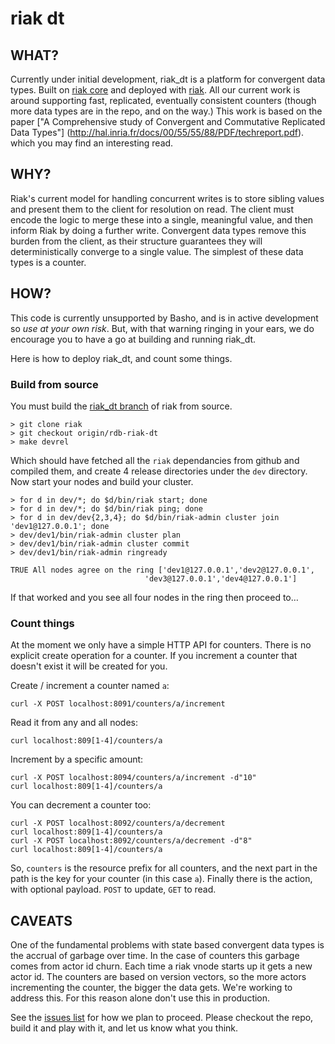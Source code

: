 # riak dt

## WHAT?

Currently under initial development, riak_dt is a platform for
convergent data types. Built on
[riak core](https://github.com/basho/riak_core) and deployed with
[riak](https://github.com/basho/riak). All our current work is around
supporting fast, replicated, eventually consistent counters (though
more data types are in the repo, and on the way.) This work is based
on the paper
["A Comprehensive study of Convergent and Commutative Replicated Data Types"]
(http://hal.inria.fr/docs/00/55/55/88/PDF/techreport.pdf).  which you
may find an interesting read.


## WHY?

Riak's current model for handling concurrent writes is to store
sibling values and present them to the client for resolution on
read. The client must encode the logic to merge these into a single,
meaningful value, and then inform Riak by doing a further
write. Convergent data types remove this burden from the client, as
their structure guarantees they will deterministically converge to a
single value. The simplest of these data types is a counter.

## HOW?

This code is currently unsupported by Basho, and is in active
development so _use at your own risk_. But, with that warning ringing
in your ears, we do encourage you to have a go at building and running
riak\_dt.

Here is how to deploy riak_dt, and count some things.

### Build from source

You must build the [riak_dt branch](https://github.com/basho/riak) of
riak from source.

    > git clone riak
    > git checkout origin/rdb-riak-dt
    > make devrel

Which should have fetched all the `riak` dependancies from github and
compiled them, and create 4 release directories under the `dev`
directory. Now start your nodes and build your cluster.

    > for d in dev/*; do $d/bin/riak start; done
    > for d in dev/*; do $d/bin/riak ping; done
    > for d in dev/dev{2,3,4}; do $d/bin/riak-admin cluster join 'dev1@127.0.0.1'; done
    > dev/dev1/bin/riak-admin cluster plan
    > dev/dev1/bin/riak-admin cluster commit
    > dev/dev1/bin/riak-admin ringready

    TRUE All nodes agree on the ring ['dev1@127.0.0.1','dev2@127.0.0.1',
                                  'dev3@127.0.0.1','dev4@127.0.0.1']


If that worked and you see all four nodes in the ring then proceed to…

### Count things

At the moment we only have a simple HTTP API for counters. There is no
explicit create operation for a counter. If you increment a counter
that doesn't exist it will be created for you.

Create / increment a counter named `a`:

    curl -X POST localhost:8091/counters/a/increment

Read it from any and all nodes:

    curl localhost:809[1-4]/counters/a

Increment by a specific amount:

    curl -X POST localhost:8094/counters/a/increment -d"10"
    curl localhost:809[1-4]/counters/a

You can decrement a counter too:

    curl -X POST localhost:8092/counters/a/decrement
    curl localhost:809[1-4]/counters/a
    curl -X POST localhost:8092/counters/a/decrement -d"8"
    curl localhost:809[1-4]/counters/a

So, `counters` is the resource prefix for all counters, and the next
part in the path is the key for your counter (in this case
`a`). Finally there is the action, with optional payload. `POST` to
update, `GET` to read.

## CAVEATS

One of the fundamental problems with state based convergent data types
is the accrual of garbage over time. In the case of counters this
garbage comes from actor id churn. Each time a riak vnode starts up it
gets a new actor id. The counters are based on version vectors, so the
more actors incrementing the counter, the bigger the data gets. We're
working to address this. For this reason alone don't use this in
production.

See the
[issues list](https://github.com/basho/riak_dt/issues?state=open) for
how we plan to proceed. Please checkout the repo, build it and play
with it, and let us know what you think.
